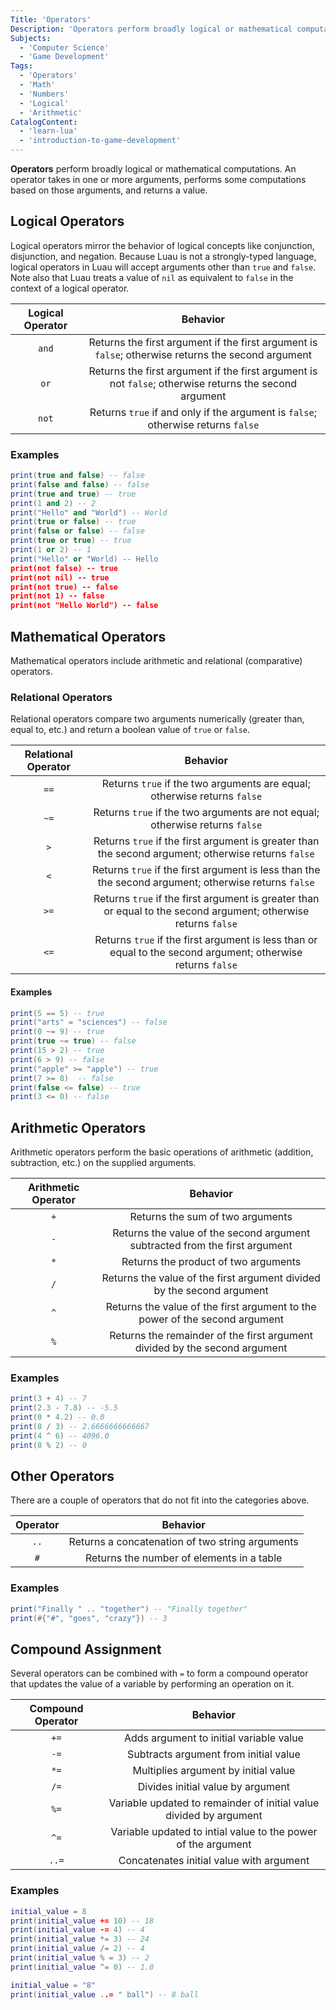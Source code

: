 ```yaml
---
Title: 'Operators'
Description: 'Operators perform broadly logical or mathematical computations on supplied arguments.'
Subjects:
  - 'Computer Science'
  - 'Game Development'
Tags:
  - 'Operators'
  - 'Math'
  - 'Numbers'
  - 'Logical'
  - 'Arithmetic'
CatalogContent:
  - 'learn-lua'
  - 'introduction-to-game-development'
---
```


**Operators** perform broadly logical or mathematical computations. An operator takes in one or more arguments, performs some computations based on those arguments, and returns a value.

## Logical Operators

Logical operators mirror the behavior of logical concepts like conjunction, disjunction, and negation. Because Luau is not a strongly-typed language, logical operators in Luau will accept arguments other than `true` and `false`. Note also that Luau treats a value of `nil` as equivalent to `false` in the context of a logical operator.

| Logical Operator |                                                Behavior                                                |
| :--------------: | :----------------------------------------------------------------------------------------------------: |
|      `and`       |   Returns the first argument if the first argument is `false`; otherwise returns the second argument   |
|       `or`       | Returns the first argument if the first argument is not `false`; otherwise returns the second argument |
|      `not`       |            Returns `true` if and only if the argument is `false`; otherwise returns `false`            |

### Examples

```lua
print(true and false) -- false
print(false and false) -- false
print(true and true) -- true
print(1 and 2) -- 2
print("Hello" and "World") -- World
print(true or false) -- true
print(false or false) -- false
print(true or true) -- true
print(1 or 2) -- 1
print("Hello" or "World) -- Hello
print(not false) -- true
print(not nil) -- true
print(not true) -- false
print(not 1) -- false
print(not "Hello World") -- false
```

## Mathematical Operators

Mathematical operators include arithmetic and relational (comparative) operators.

### Relational Operators

Relational operators compare two arguments numerically (greater than, equal to, etc.) and return a boolean value of `true` or `false`.

| Relational Operator |                                                    Behavior                                                     |
| :-----------------: | :-------------------------------------------------------------------------------------------------------------: |
|        `==`         |                    Returns `true` if the two arguments are equal; otherwise returns `false`                     |
|        `~=`         |                  Returns `true` if the two arguments are not equal; otherwise returns `false`                   |
|         `>`         |       Returns `true` if the first argument is greater than the second argument; otherwise returns `false`       |
|         `<`         |      Returns `true` if the first argument is less than the the second argument; otherwise returns `false`       |
|        `>=`         | Returns `true` if the first argument is greater than or equal to the second argument; otherwise returns `false` |
|        `<=`         |  Returns `true` if the first argument is less than or equal to the second argument; otherwise returns `false`   |

#### Examples

```lua
print(5 == 5) -- true
print("arts" = "sciences") -- false
print(0 ~= 9) -- true
print(true ~= true) -- false
print(15 > 2) -- true
print(6 > 9) -- false
print("apple" >= "apple") -- true
print(7 >= 8)  -- false
print(false <= false) -- true
print(3 <= 0) -- false
```

## Arithmetic Operators

Arithmetic operators perform the basic operations of arithmetic (addition, subtraction, etc.) on the supplied arguments.

| Arithmetic Operator |                                  Behavior                                   |
| :-----------------: | :-------------------------------------------------------------------------: |
|         `+`         |                      Returns the sum of two arguments                       |
|         `-`         | Returns the value of the second argument subtracted from the first argument |
|         `*`         |                    Returns the product of two arguments                     |
|         `/`         |   Returns the value of the first argument divided by the second argument    |
|         `^`         | Returns the value of the first argument to the power of the second argument |
|         `%`         | Returns the remainder of the first argument divided by the second argument  |

### Examples

```lua
print(3 + 4) -- 7
print(2.3 - 7.8) -- -5.5
print(0 * 4.2) -- 0.0
print(8 / 3) -- 2.6666666666667
print(4 ^ 6) -- 4096.0
print(8 % 2) -- 0
```

## Other Operators

There are a couple of operators that do not fit into the categories above.

| Operator |                    Behavior                     |
| :------: | :---------------------------------------------: |
|   `..`   | Returns a concatenation of two string arguments |
|   `#`    |    Returns the number of elements in a table    |

### Examples

```lua
print("Finally " .. "together") -- "Finally together"
print(#{"#", "goes", "crazy"}) -- 3
```

## Compound Assignment

Several operators can be combined with `=` to form a compound operator that updates the value of a variable by performing an operation on it.

| Compound Operator |                              Behavior                              |
| :---------------: | :----------------------------------------------------------------: |
|       `+=`        |              Adds argument to initial variable value               |
|       `-=`        |               Subtracts argument from initial value                |
|       `*=`        |                Multiplies argument by initial value                |
|       `/=`        |                 Divides initial value by argument                  |
|       `%=`        | Variable updated to remainder of initial value divided by argument |
|       `^=`        |   Variable updated to intial value to the power of the argument    |
|       `..=`       |              Concatenates initial value with argument              |

### Examples

```lua
initial_value = 8
print(initial_value += 10) -- 18
print(initial_value -= 4) -- 4
print(initial_value *= 3) -- 24
print(initial_value /= 2) -- 4
print(initial_value % = 3) -- 2
print(initial_value ^= 0) -- 1.0

initial_value = "8"
print(initial_value ..= " ball") -- 8 ball
```
